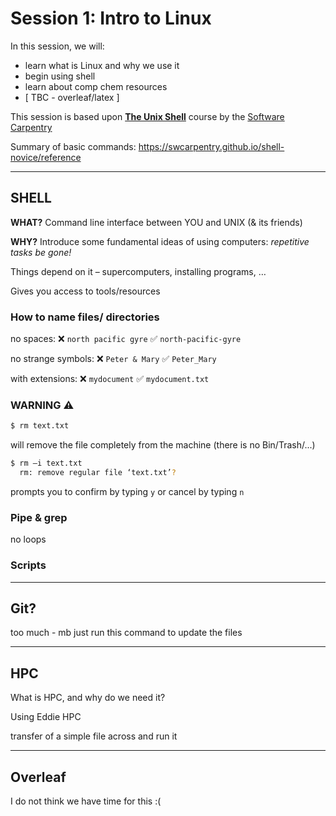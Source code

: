 # Session 1: Intro to Linux

In this session, we will:

- learn what is Linux and why we use it 
- begin using shell
- learn about comp chem resources 
- [ TBC - overleaf/latex ]


This session is based upon [**The Unix Shell**](https://swcarpentry.github.io/shell-novice/) course by the [Software Carpentry](https://swcarpentry.github.io)
 
Summary of basic commands: https://swcarpentry.github.io/shell-novice/reference


---



## SHELL

**WHAT?**
Command line interface between YOU and UNIX (& its friends)

**WHY?**
Introduce some fundamental ideas of using computers:
						_repetitive tasks be gone!_

Things depend on it – supercomputers, installing programs, …

Gives you access to tools/resources





### How to name files/ directories

no spaces:
		❌	`north pacific gyre` 
		✅ `north-pacific-gyre`
			
no strange symbols:
	❌ 	`Peter & Mary`
	✅ `Peter_Mary`
	
with extensions:
		❌ `mydocument`
		✅ 	`mydocument.txt`
		
		
		
### WARNING ⚠️

```bash
$ rm text.txt
```
will remove the file completely from the machine (there is no Bin/Trash/...)

```bash
$ rm –i text.txt
  rm: remove regular file ‘text.txt’? 
```
prompts you to confirm by typing  `y`
or cancel by typing  	`n`



### Pipe & grep

no loops


### Scripts 


---
## Git?

too much - mb just run this command to update the files


---
## HPC

What is HPC, and why do we need it?


Using Eddie HPC


transfer of a simple file across and run it



---
## Overleaf
I do not think we have time for this :( 


